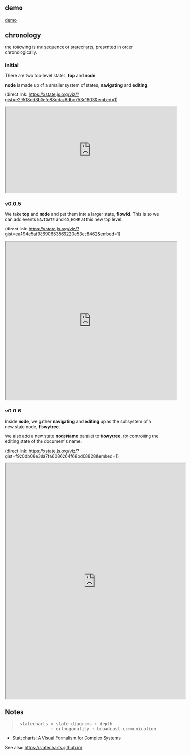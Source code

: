 ## demo

[demo](demo/)

## chronology

the following is the sequence of [statecharts](https://xstate.js.org/docs/#why), presented in order chronologically.

### initial

There are two top-level states, **top** and **node**.

**node** is made up of a smaller system of states, **navigating** and **editing**.

(direct link: <https://xstate.js.org/viz/?gist=e29518dd3b0efe88ddaa6dbc753e1603&embed=1>)
<iframe style="width: 40em; height: 20em;" src="https://xstate.js.org/viz/?gist=e29518dd3b0efe88ddaa6dbc753e1603&embed=1"></iframe>

### v0.0.5

We take **top** and **node** and put them into a larger state, **flowiki**. This is so we can add events `NAVIGATE` and `GO_HOME` at this new top level.

(direct link: <https://xstate.js.org/viz/?gist=ea494e5af98690653566220e53ec8462&embed=1>)
<iframe style="width: 40em; height: 37em;" src="https://xstate.js.org/viz/?gist=ea494e5af98690653566220e53ec8462&embed=1"></iframe>

### v0.0.6

Inside **node**, we gather **navigating** and **editing** up as the subsystem of a new state node, **flowytree**.

We also add a new state **nodeName** parallel to **flowytree**, for controlling the editing state of the document's name.

(direct link: <https://xstate.js.org/viz/?gist=f920db08e3da7fa6086264f68bd08828&embed=1>)
<iframe style="width: 42em; height: 55em;" src="https://xstate.js.org/viz/?gist=f920db08e3da7fa6086264f68bd08828&embed=1"></iframe>

## Notes

<blockquote><pre>
 statecharts = state-diagrams + depth
             + orthogonality + broadcast-communication
</pre></blockquote>

 - [Statecharts: A Visual Formalism for Complex Systems](http://www.inf.ed.ac.uk/teaching/courses/seoc/2005_2006/resources/statecharts.pdf)

See also: <https://statecharts.github.io/>
